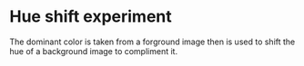 # Hue shift experiment

The dominant color is taken from a forground image then is used to shift the hue of a background image to compliment it.
